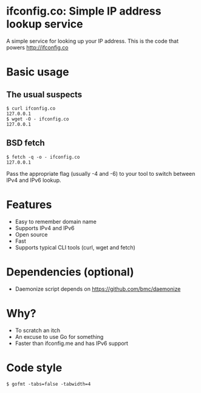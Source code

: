 ifconfig.co: Simple IP address lookup service
=============================================

A simple service for looking up your IP address. This is the code that powers
http://ifconfig.co

Basic usage
===========

The usual suspects
------------------
    $ curl ifconfig.co
    127.0.0.1
    $ wget -O - ifconfig.co
    127.0.0.1

BSD fetch
---------
    $ fetch -q -o - ifconfig.co
    127.0.0.1

Pass the appropriate flag (usually -4 and -6) to your tool to switch between 
IPv4 and IPv6 lookup.

Features
========
* Easy to remember domain name
* Supports IPv4 and IPv6
* Open source
* Fast
* Supports typical CLI tools (curl, wget and fetch)

Dependencies (optional)
=======================
* Daemonize script depends on https://github.com/bmc/daemonize

Why?
====
* To scratch an itch
* An excuse to use Go for something
* Faster than ifconfig.me and has IPv6 support

Code style
==========
    $ gofmt -tabs=false -tabwidth=4
